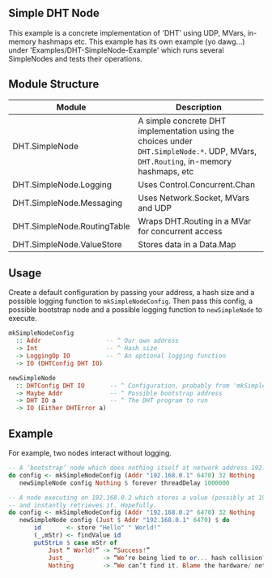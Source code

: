 ## Simple DHT Node
This example is a concrete implementation of 'DHT' using UDP, MVars, in-memory hashmaps etc. This example has its own example (yo dawg...) under
'Examples/DHT-SimpleNode-Example' which runs several
SimpleNodes and tests their operations.

## Module Structure

| Module                      | Description                                                                                                                         |
| --------------------------- | ----------------------------------------------------------------------------------------------------------------------------------- |
| DHT.SimpleNode              | A simple concrete DHT implementation using the choices under `DHT.SimpleNode.*`. UDP, MVars, `DHT.Routing`, in-memory hashmaps, etc |
| DHT.SimpleNode.Logging      | Uses Control.Concurrent.Chan                                                                                                        |
| DHT.SimpleNode.Messaging    | Uses Network.Socket, MVars and UDP                                                                                                  |
| DHT.SimpleNode.RoutingTable | Wraps DHT.Routing in a MVar for concurrent access                                                                                   |
| DHT.SimpleNode.ValueStore   | Stores data in a Data.Map                                                                                                           |

## Usage
Create a default configuration by passing your address, a hash size and a
possible logging function to `mkSimpleNodeConfig`. Then pass this config, a
possible bootstrap node and a possible logging function to `newSimpleNode` to
execute.

```haskell
mkSimpleNodeConfig
  :: Addr                  -- ^ Our own address
  -> Int                   -- ^ Hash size
  -> LoggingOp IO          -- ^ An optional logging function
  -> IO (DHTConfig DHT IO)

newSimpleNode
  :: DHTConfig DHT IO       -- ^ Configuration, probably from 'mkSimpleNodeConfig'
  -> Maybe Addr             -- ^ Possible bootstrap address
  -> DHT IO a               -- ^ The DHT program to run
  -> IO (Either DHTError a)
```

## Example
For example, two nodes interact without logging.
```haskell
-- A ‘bootstrap’ node which does nothing itself at network address 192.168.0.1
do config <- mkSimpleNodeConfig (Addr "192.168.0.1" 6470) 32 Nothing
   newSimpleNode config Nothing $ forever threadDelay 1000000
```
```haskell
-- A node executing on 192.168.0.2 which stores a value (possibly at 192.168.0.1)
-- and instantly retrieves it. Hopefully.
do config <- mkSimpleNodeConfig (Addr "192.168.0.2" 6470) 32 Nothing
   newSimpleNode config (Just $ Addr "192.168.0.1" 6470) $ do
       id       <- store "Hello" " World!"
       (_,mStr) <- findValue id
       putStrLn $ case mStr of
           Just “ World!” -> “Success!”
           Just _         -> “We’re being lied to or... hash collision?”
           Nothing        -> “We can’t find it. Blame the hardware/ network!”
```

